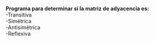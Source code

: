 **Programa para determinar si la matriz de adyacencia es:**  
-Transitiva  
-Simétrica  
-Antisimétrica  
-Reflexiva  
